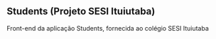 ## Students (Projeto SESI Ituiutaba)

Front-end da aplicação Students, fornecida ao colégio SESI Ituiutaba
